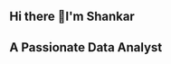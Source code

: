 ## Hi there 👋I'm Shankar
## A Passionate Data Analyst 
<!--
**shankar936/shankar936** is a ✨ _special_ ✨ repository because its `README.md` (this file) appears on your GitHub profile.

Here are some ideas to get you started:

- 🔭 I’m currently working on ...Sql Projects
- 🌱 I’m currently learning ...Machine Learning
- 👯 I’m looking to collaborate on ...Generative AI
- 🤔 I’m looking for help with ...Understands Generative AI
- 💬 Ask me about ...Python and SQL
- 📫 How to reach me: ...shankarmadasu7777@gmail.com
- 😄 Pronouns: ...he/him
- ⚡ Fun fact: ...exploring
-->
